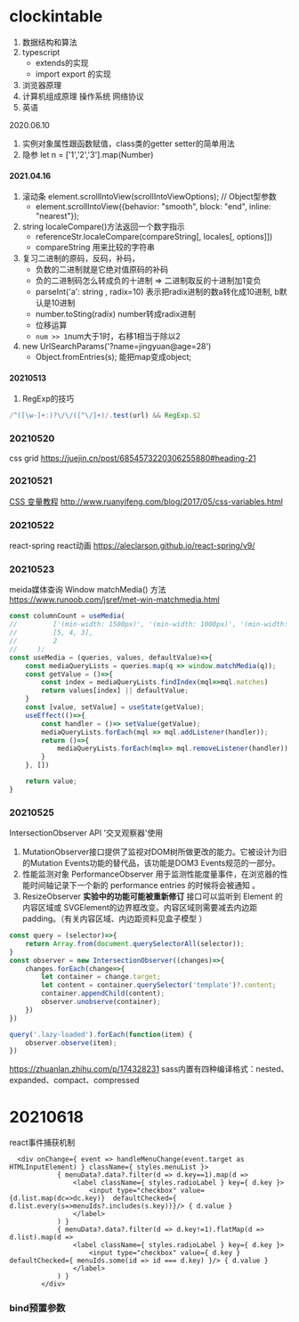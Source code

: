# clockintable
1. 数据结构和算法
2. typescript
    - extends的实现
    - import export 的实现
3. 浏览器原理
4. 计算机组成原理 操作系统 网络协议
5. 英语

2020.06.10
   1. 实例对象属性跟函数赋值，class类的getter setter的简单用法
   2. 隐参  let n = ['1','2','3'].map(Number)
#### 2021.04.16
1. 滚动条 element.scrollIntoView(scrollIntoViewOptions); // Object型参数
    - element.scrollIntoView({behavior: "smooth", block: "end", inline: "nearest"});
2. string localeCompare()方法返回一个数字指示
    - referenceStr.localeCompare(compareString[, locales[, options]])
    - compareString 用来比较的字符串
3. 复习二进制的原码，反码，补码，  
    - 负数的二进制就是它绝对值原码的补码
    - 负的二进制码怎么转成负的十进制 => 二进制取反的十进制加1变负
    - parseInt('a': string , radix=10) 表示把radix进制的数a转化成10进制, b默认是10进制
    - number.toSting(radix) number转成radix进制 
    - 位移运算
    - `num >> 1`num大于1时，右移1相当于除以2 
4. new UrlSearchParams('?name=jingyuan@age=28')
    - Object.fromEntries(s); 能把map变成object;
#### 20210513 
1. RegExp的技巧 
```javascript
/^([\w-]+:)?\/\/([^\/]+)/.test(url) && RegExp.$2 
```
### 20210520
css grid
https://juejin.cn/post/6854573220306255880#heading-21
### 20210521
[CSS 变量教程](http://www.ruanyifeng.com/blog/2017/05/css-variables.html)
http://www.ruanyifeng.com/blog/2017/05/css-variables.html
### 20210522
react-spring react动画
https://aleclarson.github.io/react-spring/v9/
### 20210523 
meida媒体查询 Window matchMedia() 方法
https://www.runoob.com/jsref/met-win-matchmedia.html
```js
const columnCount = useMedia(
//         ['(min-width: 1500px)', '(min-width: 1000px)', '(min-width: 600px)'],
//         [5, 4, 3],
//         2
//     );
const useMedia = (queries, values, defaultValue)=>{
    const mediaQueryLists = queries.map(q => window.matchMedia(q));
    const getValue = ()=>{
        const index = mediaQueryLists.findIndex(mql=>mql.matches)
        return values[index] || defaultValue;
    }
    const [value, setValue] = useState(getValue);
    useEffect(()=>{
        const handler = ()=> setValue(getValue);
        mediaQueryLists.forEach(mql => mql.addListener(handler));
        return ()=>{
            mediaQueryLists.forEach(mql=> mql.removeListener(handler));
        }
    }, [])

    return value;
}
```
### 20210525
IntersectionObserver API '交叉观察器'使用
1. MutationObserver接口提供了监视对DOM树所做更改的能力。它被设计为旧的Mutation Events功能的替代品，该功能是DOM3 Events规范的一部分。
2. 性能监测对象 PerformanceObserver 用于监测性能度量事件，在浏览器的性能时间轴记录下一个新的 performance entries  的时候将会被通知 。
3.  ResizeObserver **实验中的功能可能被重新修订** 接口可以监听到 Element 的内容区域或 SVGElement的边界框改变。内容区域则需要减去内边距padding。（有关内容区域、内边距资料见盒子模型 ）
```js
const query = (selector)=>{
    return Array.from(document.querySelectorAll(selector));
}
const observer = new IntersectionObserver((changes)=>{
    changes.forEach(change=>{
        let container = change.target;
        let content = container.querySelector('template')?.content;
        container.appendChild(content);
        observer.unobserve(container);
    })
})

query('.lazy-loaded').forEach(function(item) {
    observer.observe(item);
})
```
https://zhuanlan.zhihu.com/p/174328231
sass内置有四种编译格式：nested、expanded、compact、compressed

# 20210618
react事件捕获机制
```
  <div onChange={ event => handleMenuChange(event.target as HTMLInputElement) } className={ styles.menuList }>
            { menuData?.data?.filter(d => d.key==1).map(d =>
                <label className={ styles.radioLabel } key={ d.key }>
                    <input type="checkbox" value={d.list.map(dc=>dc.key)}  defaultChecked={ d.list.every(s=>menuIds?.includes(s.key))}/> { d.value }
                </label>
            ) }
            { menuData?.data?.filter(d => d.key!=1).flatMap(d => d.list).map(d =>
                <label className={ styles.radioLabel } key={ d.key }>
                    <input type="checkbox" value={ d.key }  defaultChecked={ menuIds.some(id => id === d.key) }/> { d.value }
                </label>
            ) }
        </div>
```
### bind预置参数

